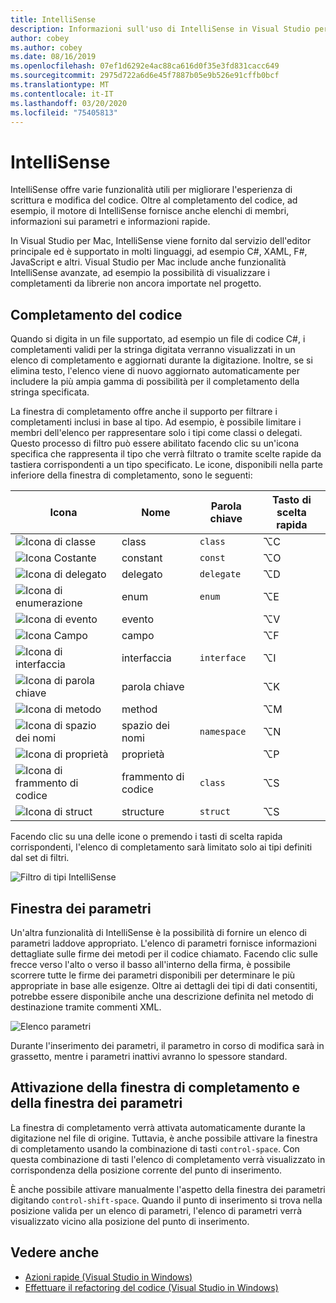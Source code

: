 ```yaml
---
title: IntelliSense
description: Informazioni sull'uso di IntelliSense in Visual Studio per Mac
author: cobey
ms.author: cobey
ms.date: 08/16/2019
ms.openlocfilehash: 07ef1d6292e4ac88ca616d0f35e3fd831cacc649
ms.sourcegitcommit: 2975d722a6d6e45f7887b05e9b526e91cffb0bcf
ms.translationtype: MT
ms.contentlocale: it-IT
ms.lasthandoff: 03/20/2020
ms.locfileid: "75405813"
---
```

# <a name="intellisense"></a>IntelliSense

IntelliSense offre varie funzionalità utili per migliorare l'esperienza di scrittura e modifica del codice. Oltre al completamento del codice, ad esempio, il motore di IntelliSense fornisce anche elenchi di membri, informazioni sui parametri e informazioni rapide.

In Visual Studio per Mac, IntelliSense viene fornito dal servizio dell'editor principale ed è supportato in molti linguaggi, ad esempio C#, XAML, F#, JavaScript e altri. Visual Studio per Mac include anche funzionalità IntelliSense avanzate, ad esempio la possibilità di visualizzare i completamenti da librerie non ancora importate nel progetto.

## <a name="code-completion"></a>Completamento del codice

Quando si digita in un file supportato, ad esempio un file di codice C#, i completamenti validi per la stringa digitata verranno visualizzati in un elenco di completamento e aggiornati durante la digitazione. Inoltre, se si elimina testo, l'elenco viene di nuovo aggiornato automaticamente per includere la più ampia gamma di possibilità per il completamento della stringa specificata. 

La finestra di completamento offre anche il supporto per filtrare i completamenti inclusi in base al tipo. Ad esempio, è possibile limitare i membri dell'elenco per rappresentare solo i tipi come classi o delegati. Questo processo di filtro può essere abilitato facendo clic su un'icona specifica che rappresenta il tipo che verrà filtrato o tramite scelte rapide da tastiera corrispondenti a un tipo specificato. Le icone, disponibili nella parte inferiore della finestra di completamento, sono le seguenti:

| Icona                         | Nome          | Parola chiave    | Tasto di scelta rapida |
| -----------------------------|---------------| -----------|--------|
| ![Icona di classe](media/classes-icon.png)  | class         | `class`    |  ⌥C
| ![Icona Costante](media/constant-icon.png) | constant      | `const`    |  ⌥O
| ![Icona di delegato](media/delegate-icon.png) | delegato      | `delegate` |  ⌥D
| ![Icona di enumerazione](media/enums-icon.png)    | enum          | `enum`     |  ⌥E
| ![Icona di evento](media/event-icon.png)    | evento         |            |  ⌥V
| ![Icona Campo](media/fields-icon.png)   | campo         |            |  ⌥F
| ![Icona di interfaccia](media/interface-icon.png)| interfaccia     | `interface`|  ⌥I
| ![Icona di parola chiave](media/keyword-icon.png)  | parola chiave       |            |  ⌥K
| ![Icona di metodo](media/method-icon.png)   | method        |            |  ⌥M
| ![Icona di spazio dei nomi](media/namespace-icon.png)| spazio dei nomi     | `namespace`|  ⌥N
| ![Icona di proprietà](media/props-icon.png)    | proprietà      |            |  ⌥P
| ![Icona di frammento di codice](media/snippet-icon.png)  | frammento di codice       | `class`    |  ⌥S
| ![Icona di struct](media/struct-icon.png)   | structure     | `struct`   |  ⌥S

Facendo clic su una delle icone o premendo i tasti di scelta rapida corrispondenti, l'elenco di completamento sarà limitato solo ai tipi definiti dal set di filtri.  

![Filtro di tipi IntelliSense](media/intellisense-typefiltering.gif)

## <a name="parameter-window"></a>Finestra dei parametri

Un'altra funzionalità di IntelliSense è la possibilità di fornire un elenco di parametri laddove appropriato. L'elenco di parametri fornisce informazioni dettagliate sulle firme dei metodi per il codice chiamato. Facendo clic sulle frecce verso l'alto o verso il basso all'interno della firma, è possibile scorrere tutte le firme dei parametri disponibili per determinare le più appropriate in base alle esigenze. Oltre ai dettagli dei tipi di dati consentiti, potrebbe essere disponibile anche una descrizione definita nel metodo di destinazione tramite commenti XML.

![Elenco parametri](media/intellisense-parameter.png)

Durante l'inserimento dei parametri, il parametro in corso di modifica sarà in grassetto, mentre i parametri inattivi avranno lo spessore standard. 


## <a name="triggering-completion-window-and-parameter-window"></a>Attivazione della finestra di completamento e della finestra dei parametri

La finestra di completamento verrà attivata automaticamente durante la digitazione nel file di origine. Tuttavia, è anche possibile attivare la finestra di completamento usando la combinazione di tasti `control-space`. Con questa combinazione di tasti l'elenco di completamento verrà visualizzato in corrispondenza della posizione corrente del punto di inserimento. 

È anche possibile attivare manualmente l'aspetto della finestra dei parametri digitando `control-shift-space`. Quando il punto di inserimento si trova nella posizione valida per un elenco di parametri, l'elenco di parametri verrà visualizzato vicino alla posizione del punto di inserimento.

## <a name="see-also"></a>Vedere anche

- [Azioni rapide (Visual Studio in Windows)](/visualstudio/ide/quick-actions)
- [Effettuare il refactoring del codice (Visual Studio in Windows)](/visualstudio/ide/refactoring-in-visual-studio)
